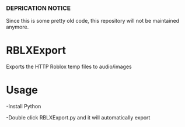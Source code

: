 ### DEPRICATION NOTICE

Since this is some pretty old code, this repository will not be maintained anymore.

# RBLXExport

Exports the HTTP Roblox temp files to audio/images

# Usage

-Install Python

-Double click RBLXExport.py and it will automatically export
